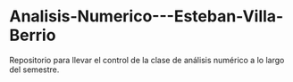 # Analisis-Numerico---Esteban-Villa-Berrio
Repositorio para llevar el control de la clase de análisis numérico a lo largo del semestre.
